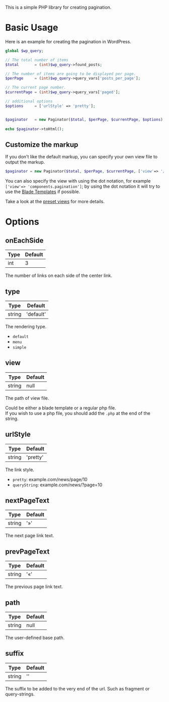 This is a simple PHP library for creating pagination.

# Basic Usage
Here is an example for creating the pagination in WordPress.

```php
global $wp_query;

// The total number of items
$total       = (int)$wp_query->found_posts;

// The number of items are going to be displayed per page.
$perPage     = (int)$wp_query->query_vars['posts_per_page'];

// The current page number.
$currentPage = (int)$wp_query->query_vars['paged'];

// additional options
$options     = ['urlStyle' => 'pretty'];


$paginator   = new Paginator($total, $perPage, $currentPage, $options);
    
echo $paginator->toHtml();
```

## Customize the markup
If you don't like the default markup, you can specify your own view file to output the markup.

```php
$paginator = new Paginator($total, $perPage, $currentPage, ['view'=> '/www/var/example.com/pagination.php']);
```

You can also specify the view with using the dot notation, for example `['view'=> 'components.pagination']`; by using the dot notation it will try to use the [Blade Templates](https://laravel.com/docs/master/blade) if possible.

Take a look at the [preset views](https://github.com/larawelp/pagination/tree/master/resources/views) for more details.

# Options

## onEachSide
| Type | Default |
|------|-------- |
| int  | 3       |

The number of links on each side of the center link.


## type
| Type   | Default   |
|--------|---------- |
| string | 'default' |

The rendering type.

* `default`
* `menu`
* `simple`

## view
| Type   | Default |
|--------|-------- |
| string | null    |

The path of view file.

Could be either a blade template or a regular php file.  
If you wish to use a php file, you should add the `.php` at the end of the string.

## urlStyle
| Type   | Default  |
|--------|--------- |
| string | 'pretty' |

The link style.

* `pretty`: example.com/news/page/10
* `queryString`: example.com/news/?page=10

## nextPageText
| Type   | Default  |
|--------|--------- |
| string | '»'      |

The next page link text.

## prevPageText
| Type   | Default  |
|--------|--------- |
| string | '«'      |

The previous page link text.

## path
| Type   | Default |
|--------|-------- |
| string | null    |

The user-defined base path.

## suffix
| Type   | Default |
|--------|-------- |
| string | ''      |

The suffix to be added to the very end of the url. Such as fragment or query-strings.

